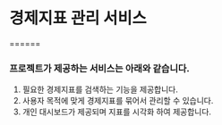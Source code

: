 # 경제지표 관리 서비스
======



### 프로젝트가 제공하는 서비스는 아래와 같습니다. 
1. 필요한 경제지표를 검색하는 기능을 제공합니다.
2. 사용자 목적에 맞게 경제지표를 묶어서 관리할 수 있습니다.
3. 개인 대시보드가 제공되며 지표를 시각화 하여 제공합니다.


